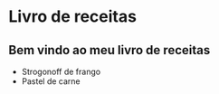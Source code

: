 # Livro de receitas

## Bem vindo ao meu livro de receitas

* Strogonoff de frango
* Pastel de carne
